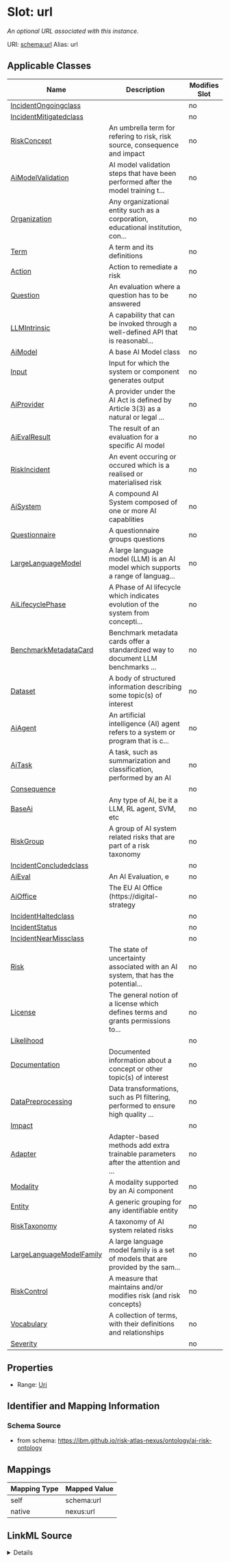 

# Slot: url


_An optional URL associated with this instance._





URI: [schema:url](http://schema.org/url)
Alias: url

<!-- no inheritance hierarchy -->





## Applicable Classes

| Name | Description | Modifies Slot |
| --- | --- | --- |
| [IncidentOngoingclass](IncidentOngoingclass.md) |  |  no  |
| [IncidentMitigatedclass](IncidentMitigatedclass.md) |  |  no  |
| [RiskConcept](RiskConcept.md) | An umbrella term for refering to risk, risk source, consequence and impact |  no  |
| [AiModelValidation](AiModelValidation.md) | AI model validation steps that have been performed after the model training t... |  no  |
| [Organization](Organization.md) | Any organizational entity such as a corporation, educational institution, con... |  no  |
| [Term](Term.md) | A term and its definitions |  no  |
| [Action](Action.md) | Action to remediate a risk |  no  |
| [Question](Question.md) | An evaluation where a question has to be answered |  no  |
| [LLMIntrinsic](LLMIntrinsic.md) | A capability that can be invoked through a well-defined API that is reasonabl... |  no  |
| [AiModel](AiModel.md) | A base AI Model class |  no  |
| [Input](Input.md) | Input for which the system or component generates output |  no  |
| [AiProvider](AiProvider.md) | A provider under the AI Act is defined by Article 3(3) as a natural or legal ... |  no  |
| [AiEvalResult](AiEvalResult.md) | The result of an evaluation for a specific AI model |  no  |
| [RiskIncident](RiskIncident.md) | An event occuring or occured which is a realised or materialised risk |  no  |
| [AiSystem](AiSystem.md) | A compound AI System composed of one or more AI capablities |  no  |
| [Questionnaire](Questionnaire.md) | A questionnaire groups questions |  no  |
| [LargeLanguageModel](LargeLanguageModel.md) | A large language model (LLM) is an AI model which supports a range of languag... |  no  |
| [AiLifecyclePhase](AiLifecyclePhase.md) | A Phase of AI lifecycle which indicates evolution of the system from concepti... |  no  |
| [BenchmarkMetadataCard](BenchmarkMetadataCard.md) | Benchmark metadata cards offer a standardized way to document LLM benchmarks ... |  no  |
| [Dataset](Dataset.md) | A body of structured information describing some topic(s) of interest |  no  |
| [AiAgent](AiAgent.md) | An artificial intelligence (AI) agent refers to a system or program that is c... |  no  |
| [AiTask](AiTask.md) | A task, such as summarization and classification, performed by an AI |  no  |
| [Consequence](Consequence.md) |  |  no  |
| [BaseAi](BaseAi.md) | Any type of AI, be it a LLM, RL agent, SVM, etc |  no  |
| [RiskGroup](RiskGroup.md) | A group of AI system related risks that are part of a risk taxonomy |  no  |
| [IncidentConcludedclass](IncidentConcludedclass.md) |  |  no  |
| [AiEval](AiEval.md) | An AI Evaluation, e |  no  |
| [AiOffice](AiOffice.md) | The EU AI Office (https://digital-strategy |  no  |
| [IncidentHaltedclass](IncidentHaltedclass.md) |  |  no  |
| [IncidentStatus](IncidentStatus.md) |  |  no  |
| [IncidentNearMissclass](IncidentNearMissclass.md) |  |  no  |
| [Risk](Risk.md) | The state of uncertainty associated with an AI system, that has the potential... |  no  |
| [License](License.md) | The general notion of a license which defines terms and grants permissions to... |  no  |
| [Likelihood](Likelihood.md) |  |  no  |
| [Documentation](Documentation.md) | Documented information about a concept or other topic(s) of interest |  no  |
| [DataPreprocessing](DataPreprocessing.md) | Data transformations, such as PI filtering, performed to ensure high quality ... |  no  |
| [Impact](Impact.md) |  |  no  |
| [Adapter](Adapter.md) | Adapter-based methods add extra trainable parameters after the attention and ... |  no  |
| [Modality](Modality.md) | A modality supported by an Ai component |  no  |
| [Entity](Entity.md) | A generic grouping for any identifiable entity |  no  |
| [RiskTaxonomy](RiskTaxonomy.md) | A taxonomy of AI system related risks |  no  |
| [LargeLanguageModelFamily](LargeLanguageModelFamily.md) | A large language model family is a set of models that are provided by the sam... |  no  |
| [RiskControl](RiskControl.md) | A measure that maintains and/or modifies risk (and risk concepts) |  no  |
| [Vocabulary](Vocabulary.md) | A collection of terms, with their definitions and relationships |  no  |
| [Severity](Severity.md) |  |  no  |







## Properties

* Range: [Uri](Uri.md)





## Identifier and Mapping Information







### Schema Source


* from schema: https://ibm.github.io/risk-atlas-nexus/ontology/ai-risk-ontology




## Mappings

| Mapping Type | Mapped Value |
| ---  | ---  |
| self | schema:url |
| native | nexus:url |




## LinkML Source

<details>
```yaml
name: url
description: An optional URL associated with this instance.
from_schema: https://ibm.github.io/risk-atlas-nexus/ontology/ai-risk-ontology
rank: 1000
slot_uri: schema:url
alias: url
domain_of:
- Entity
range: uri

```
</details>
